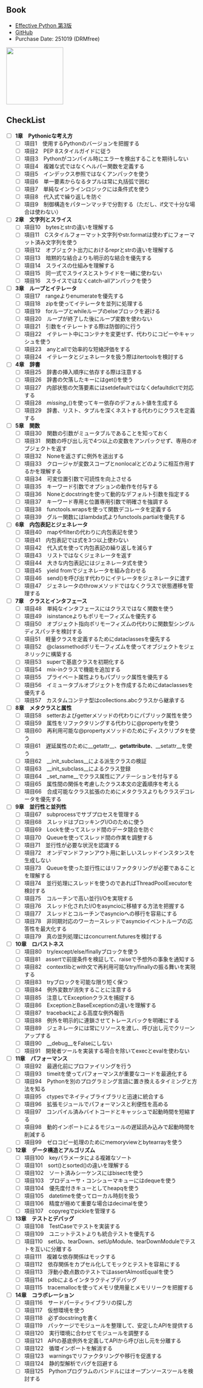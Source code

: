 ## Book
- [Effective Python 第3版](https://www.oreilly.co.jp/books/9784814401338/)
- [GitHub](https://github.com/bslatkin/effectivepython/tree/main)
- Purchase Date: 251019 (DRMfree)

<img src="https://www.oreilly.co.jp/books/images/picture_large978-4-8144-0133-8.jpeg" height=150px>

## CheckList
- [ ] **1章　Pythonicな考え方**
  - [ ] 項目1　使用するPythonのバージョンを把握する
  - [ ] 項目2　PEP 8スタイルガイドに従う
  - [ ] 項目3　Pythonがコンパイル時にエラーを検出することを期待しない
  - [ ] 項目4　複雑な式ではなくヘルパー関数を定義する
  - [ ] 項目5　インデックス参照ではなくアンパックを使う
  - [ ] 項目6　単一要素からなるタプルは常に丸括弧で囲む
  - [ ] 項目7　単純なインラインロジックには条件式を使う
  - [ ] 項目8　代入式で繰り返しを防ぐ
  - [ ] 項目9　制御構造をパターンマッチで分割する（ただし、if文で十分な場合は使わない）

- [ ] **2章　文字列とスライス**
  - [ ] 項目10　bytesとstrの違いを理解する
  - [ ] 項目11　Cスタイルフォーマット文字列やstr.formatは使わずにフォーマット済み文字列を使う
  - [ ] 項目12　オブジェクト出力におけるreprとstrの違いを理解する
  - [ ] 項目13　暗黙的な結合よりも明示的な結合を優先する
  - [ ] 項目14　スライスの仕組みを理解する
  - [ ] 項目15　同一式でスライスとストライドを一緒に使わない
  - [ ] 項目16　スライスではなくcatch-allアンパックを使う

- [ ] **3章　ループとイテレータ**
  - [ ] 項目17　rangeよりenumerateを優先する
  - [ ] 項目18　zipを使ってイテレータを並列に処理する
  - [ ] 項目19　forループとwhileループのelseブロックを避ける
  - [ ] 項目20　ループが終了した後にループ変数を使わない
  - [ ] 項目21　引数をイテレートする際は防御的に行う
  - [ ] 項目22　イテレート中にコンテナを変更せず、代わりにコピーやキャッシュを使う
  - [ ] 項目23　anyとallで効率的な短絡評価をする
  - [ ] 項目24　イテレータとジェネレータを扱う際はitertoolsを検討する

- [ ] **4章　辞書**
  - [ ] 項目25　辞書の挿入順序に依存する際は注意する
  - [ ] 項目26　辞書の欠落したキーにはget()を使う
  - [ ] 項目27　内部状態の欠落要素にはsetdefaultではなくdefaultdictで対応する
  - [ ] 項目28　_missing__()を使ってキー依存のデフォルト値を生成する
  - [ ] 項目29　辞書、リスト、タプルを深くネストする代わりにクラスを定義する

- [ ] **5章　関数**
  - [ ] 項目30　関数の引数がミュータブルであることを知っておく
  - [ ] 項目31　関数の呼び出し元で4つ以上の変数をアンパックせず、専用のオブジェクトを返す
  - [ ] 項目32　Noneを返さずに例外を送出する
  - [ ] 項目33　クロージャが変数スコープとnonlocalとどのように相互作用するかを理解する
  - [ ] 項目34　可変位置引数で可読性を向上させる
  - [ ] 項目35　キーワード引数でオプションの動作を付与する
  - [ ] 項目36　Noneとdocstringを使って動的なデフォルト引数を指定する
  - [ ] 項目37　キーワード専用と位置専用引数で明確さを強調する
  - [ ] 項目38　functools.wrapsを使って関数デコレータを定義する
  - [ ] 項目39　グルー関数にはlambda式よりfunctools.partialを優先する

- [ ] **6章　内包表記とジェネレータ**
  - [ ] 項目40　mapやfilterの代わりに内包表記を使う
  - [ ] 項目41　内包表記では式を3つ以上使わない
  - [ ] 項目42　代入式を使って内包表記の繰り返しを減らす
  - [ ] 項目43　リストではなくジェネレータを返す
  - [ ] 項目44　大きな内包表記にはジェネレータ式を使う
  - [ ] 項目45　yield fromでジェネレータを組み合わせる
  - [ ] 項目46　send()を呼び出す代わりにイテレータをジェネレータに渡す
  - [ ] 項目47　ジェネレータのthrowメソッドではなくクラスで状態遷移を管理する

- [ ] **7章　クラスとインタフェース**
  - [ ] 項目48　単純なインタフェースにはクラスではなく関数を使う
  - [ ] 項目49　isinstanceよりもポリモーフィズムを優先する
  - [ ] 項目50　オブジェクト指向ポリモーフィズムの代わりに関数型シングルディスパッチを検討する
  - [ ] 項目51　軽量クラスを定義するためにdataclassesを優先する
  - [ ] 項目52　@classmethodポリモーフィズムを使ってオブジェクトをジェネリックに構築する
  - [ ] 項目53　superで基底クラスを初期化する
  - [ ] 項目54　mix-inクラスで機能を追加する
  - [ ] 項目55　プライベート属性よりもパブリック属性を優先する
  - [ ] 項目56　イミュータブルオブジェクトを作成するためにdataclassesを優先する
  - [ ] 項目57　カスタムコンテナ型はcollections.abcクラスから継承する

- [ ] **8章　メタクラスと属性**
  - [ ] 項目58　setterおよびgetterメソッドの代わりにパブリック属性を使う
  - [ ] 項目59　属性をリファクタリングする代わりに@propertyを使う
  - [ ] 項目60　再利用可能な@propertyメソッドのためにディスクリプタを使う
  - [ ] 項目61　遅延属性のために__getattr__、__getattribute__、__setattr__を使う
  - [ ] 項目62　__init_subclass__による派生クラスの検証
  - [ ] 項目63　__init_subclass__によるクラス登録
  - [ ] 項目64　_set_name__でクラス属性にアノテーションを付与する
  - [ ] 項目65　属性間の関係を考慮したクラス本文の定義順序を考える
  - [ ] 項目66　合成可能なクラス拡張のためにメタクラスよりもクラスデコレータを優先する

- [ ] **9章　並行性と並列性**
  - [ ] 項目67　subprocessでサブプロセスを管理する
  - [ ] 項目68　スレッドはブロッキングI/Oのために使う
  - [ ] 項目69　Lockを使ってスレッド間のデータ競合を防ぐ
  - [ ] 項目70　Queueを使ってスレッド間の作業を調整する
  - [ ] 項目71　並行性が必要な状況を認識する
  - [ ] 項目72　オンデマンドファンアウト用に新しいスレッドインスタンスを生成しない
  - [ ] 項目73　Queueを使った並行性にはリファクタリングが必要であることを理解する
  - [ ] 項目74　並行処理にスレッドを使うのであればThreadPoolExecutorを検討する
  - [ ] 項目75　コルーチンで高い並行I/Oを実現する
  - [ ] 項目76　スレッド化されたI/Oをasyncioに移植する方法を把握する
  - [ ] 項目77　スレッドとコルーチンでasyncioへの移行を容易にする
  - [ ] 項目78　非同期対応のワーカースレッドでasyncioイベントループの応答性を最大化する
  - [ ] 項目79　真の並列処理にはconcurrent.futuresを検討する

- [ ] **10章　ロバストネス**
  - [ ] 項目80　try/except/else/finallyブロックを使う
  - [ ] 項目81　assertで前提条件を検証して、raiseで予想外の事象を通知する
  - [ ] 項目82　contextlibとwith文で再利用可能なtry/finallyの振る舞いを実現する
  - [ ] 項目83　tryブロックを可能な限り短く保つ
  - [ ] 項目84　例外変数が消失することに注意する
  - [ ] 項目85　注意してExceptionクラスを捕捉する
  - [ ] 項目86　ExceptionとBaseExceptionの違いを理解する
  - [ ] 項目87　tracebackによる高度な例外報告
  - [ ] 項目88　例外を明示的に連鎖させてトレースバックを明確にする
  - [ ] 項目89　ジェネレータには常にリソースを渡し、呼び出し元でクリーンアップする
  - [ ] 項目90　__debug__をFalseにしない
  - [ ] 項目91　開発者ツールを実装する場合を除いてexecとevalを使わない

- [ ] **11章　パフォーマンス**
  - [ ] 項目92　最適化前にプロファイリングを行う
  - [ ] 項目93　timeitを使ってパフォーマンスが重要なコードを最適化する
  - [ ] 項目94　Pythonを別のプログラミング言語に置き換えるタイミングと方法を知る
  - [ ] 項目95　ctypesでネイティブライブラリと迅速に統合する
  - [ ] 項目96　拡張モジュールでパフォーマンスと利便性を高める
  - [ ] 項目97　コンパイル済みバイトコードとキャッシュで起動時間を短縮する
  - [ ] 項目98　動的インポートによるモジュールの遅延読み込みで起動時間を削減する
  - [ ] 項目99　ゼロコピー処理のためにmemoryviewとbytearrayを使う

- [ ] **12章　データ構造とアルゴリズム**
  - [ ] 項目100　keyパラメータによる複雑なソート
  - [ ] 項目101　sort()とsorted()の違いを理解する
  - [ ] 項目102　ソート済みシーケンスにはbisectを使う
  - [ ] 項目103　プロデューサ・コンシューマキューにはdequeを使う
  - [ ] 項目104　優先度付きキューとしてheapqを使う
  - [ ] 項目105　datetimeを使ってローカル時刻を扱う
  - [ ] 項目106　精度が極めて重要な場合はdecimalを使う
  - [ ] 項目107　copyregでpickleを管理する

- [ ] **13章　テストとデバッグ**
  - [ ] 項目108　TestCaseでテストを実装する
  - [ ] 項目109　ユニットテストよりも統合テストを優先する
  - [ ] 項目110　setUp、tearDown、setUpModule、tearDownModuleでテストを互いに分離する
  - [ ] 項目111　複雑な依存関係はモックする
  - [ ] 項目112　依存関係をカプセル化してモックとテストを容易にする
  - [ ] 項目113　浮動小数点数のテストではassertAlmostEqualを使う
  - [ ] 項目114　pdbによるインタラクティブデバッグ
  - [ ] 項目115　tracemallocを使ってメモリ使用量とメモリリークを把握する

- [ ] **14章　コラボレーション**
  - [ ] 項目116　サードパーティライブラリの探し方
  - [ ] 項目117　仮想環境を使う
  - [ ] 項目118　必ずdocstringを書く
  - [ ] 項目119　パッケージでモジュールを整理して、安定したAPIを提供する
  - [ ] 項目120　実行環境に合わせてモジュールを調整する
  - [ ] 項目121　APIの基底例外を定義してAPIから呼び出し元を分離する
  - [ ] 項目122　循環インポートを解消する
  - [ ] 項目123　warningsでリファクタリングや移行を促進する
  - [ ] 項目124　静的型解析でバグを回避する
  - [ ] 項目125　Pythonプログラムのバンドルにはオープンソースツールを検討する
